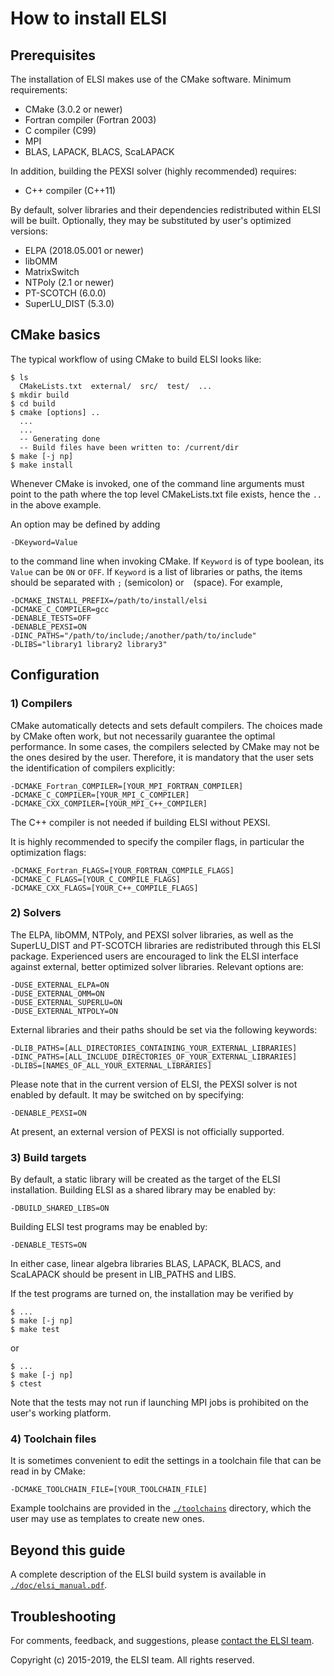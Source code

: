 # How to install ELSI

## Prerequisites

The installation of ELSI makes use of the CMake software. Minimum requirements:

* CMake (3.0.2 or newer)
* Fortran compiler (Fortran 2003)
* C compiler (C99)
* MPI
* BLAS, LAPACK, BLACS, ScaLAPACK

In addition, building the PEXSI solver (highly recommended) requires:

* C++ compiler (C++11)

By default, solver libraries and their dependencies redistributed within ELSI
will be built. Optionally, they may be substituted by user's optimized versions:

* ELPA (2018.05.001 or newer)
* libOMM
* MatrixSwitch
* NTPoly (2.1 or newer)
* PT-SCOTCH (6.0.0)
* SuperLU\_DIST (5.3.0)

## CMake basics

The typical workflow of using CMake to build ELSI looks like:

    $ ls
      CMakeLists.txt  external/  src/  test/  ...
    $ mkdir build
    $ cd build
    $ cmake [options] ..
      ...
      ...
      -- Generating done
      -- Build files have been written to: /current/dir
    $ make [-j np]
    $ make install

Whenever CMake is invoked, one of the command line arguments must point to the
path where the top level CMakeLists.txt file exists, hence the `..` in the above
example.

An option may be defined by adding

    -DKeyword=Value

to the command line when invoking CMake. If `Keyword` is of type boolean, its
`Value` can be `ON` or `OFF`. If `Keyword` is a list of libraries or paths, the
items should be separated with `;` (semicolon) or ` ` (space). For example,

    -DCMAKE_INSTALL_PREFIX=/path/to/install/elsi
    -DCMAKE_C_COMPILER=gcc
    -DENABLE_TESTS=OFF
    -DENABLE_PEXSI=ON
    -DINC_PATHS="/path/to/include;/another/path/to/include"
    -DLIBS="library1 library2 library3"

## Configuration

### 1) Compilers

CMake automatically detects and sets default compilers. The choices made by
CMake often work, but not necessarily guarantee the optimal performance. In some
cases, the compilers selected by CMake may not be the ones desired by the user.
Therefore, it is mandatory that the user sets the identification of compilers
explicitly:

    -DCMAKE_Fortran_COMPILER=[YOUR_MPI_FORTRAN_COMPILER]
    -DCMAKE_C_COMPILER=[YOUR_MPI_C_COMPILER]
    -DCMAKE_CXX_COMPILER=[YOUR_MPI_C++_COMPILER]

The C++ compiler is not needed if building ELSI without PEXSI.

It is highly recommended to specify the compiler flags, in particular the
optimization flags:

    -DCMAKE_Fortran_FLAGS=[YOUR_FORTRAN_COMPILE_FLAGS]
    -DCMAKE_C_FLAGS=[YOUR_C_COMPILE_FLAGS]
    -DCMAKE_CXX_FLAGS=[YOUR_C++_COMPILE_FLAGS]

### 2) Solvers

The ELPA, libOMM, NTPoly, and PEXSI solver libraries, as well as the
SuperLU\_DIST and PT-SCOTCH libraries are redistributed through this ELSI
package. Experienced users are encouraged to link the ELSI interface against
external, better optimized solver libraries. Relevant options are:

    -DUSE_EXTERNAL_ELPA=ON
    -DUSE_EXTERNAL_OMM=ON
    -DUSE_EXTERNAL_SUPERLU=ON
    -DUSE_EXTERNAL_NTPOLY=ON

External libraries and their paths should be set via the following keywords:

    -DLIB_PATHS=[ALL_DIRECTORIES_CONTAINING_YOUR_EXTERNAL_LIBRARIES]
    -DINC_PATHS=[ALL_INCLUDE_DIRECTORIES_OF_YOUR_EXTERNAL_LIBRARIES]
    -DLIBS=[NAMES_OF_ALL_YOUR_EXTERNAL_LIBRARIES]

Please note that in the current version of ELSI, the PEXSI solver is not enabled
by default. It may be switched on by specifying:

    -DENABLE_PEXSI=ON

At present, an external version of PEXSI is not officially supported.

### 3) Build targets

By default, a static library will be created as the target of the ELSI
installation. Building ELSI as a shared library may be enabled by:

    -DBUILD_SHARED_LIBS=ON

Building ELSI test programs may be enabled by:

    -DENABLE_TESTS=ON

In either case, linear algebra libraries BLAS, LAPACK, BLACS, and ScaLAPACK
should be present in LIB\_PATHS and LIBS.

If the test programs are turned on, the installation may be verified by

    $ ...
    $ make [-j np]
    $ make test

or

    $ ...
    $ make [-j np]
    $ ctest

Note that the tests may not run if launching MPI jobs is prohibited on the
user's working platform.

### 4) Toolchain files

It is sometimes convenient to edit the settings in a toolchain file that can be
read in by CMake:

    -DCMAKE_TOOLCHAIN_FILE=[YOUR_TOOLCHAIN_FILE]

Example toolchains are provided in the [`./toolchains`](./toolchains) directory,
which the user may use as templates to create new ones.

## Beyond this guide

A complete description of the ELSI build system is available in
[`./doc/elsi_manual.pdf`](./doc/elsi_manual.pdf).

## Troubleshooting

For comments, feedback, and suggestions, please
[contact the ELSI team](mailto:elsi-team@duke.edu).

Copyright (c) 2015-2019, the ELSI team. All rights reserved.
